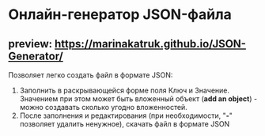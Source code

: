 # Онлайн-генератор JSON-файла
## preview: https://marinakatruk.github.io/JSON-Generator/
Позволяет легко создать файл в формате JSON:

1. Заполнить в раскрывающейся форме поля Ключ и Значение. Значением при этом может быть вложенный объект (**add an object**) - можно создавать сколько угодно вложенностей.
2. После заполнения и редактирования (при необходимости, "**-**" позволяет удалить ненужное), скачать файл в формате JSON
